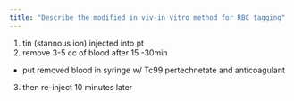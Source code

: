 ```yaml
---
title: "Describe the modified in viv-in vitro method for RBC tagging"
---
```

1. tin (stannous ion) injected into pt
2. remove 3-5 cc of blood after 15 -30min
- put removed blood in syringe w/ Tc99 pertechnetate and anticoagulant
3. then re-inject 10 minutes later

